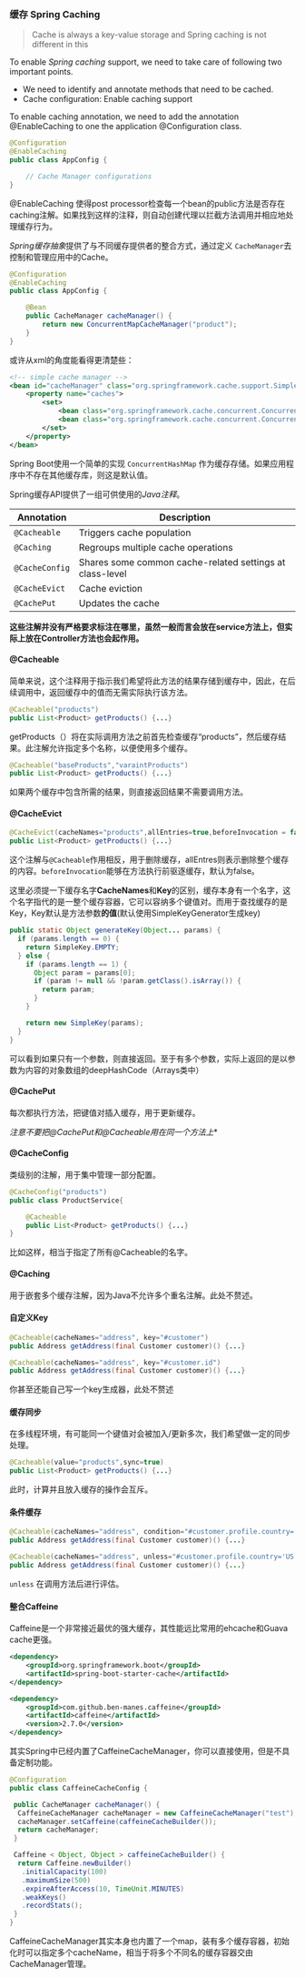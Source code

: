 ### 缓存 Spring Caching

> Cache is always a key-value storage and Spring caching is not different in this



To enable *Spring caching* support, we need to take care of following two important points.

- We need to identify and annotate methods that need to be cached.
- Cache configuration: Enable caching support



To enable caching annotation, we need to add the annotation @EnableCaching to one the application @Configuration class.

```Java
@Configuration
@EnableCaching
public class AppConfig {

    // Cache Manager configurations
}
```

@EnableCaching 使得post processor检查每一个bean的public方法是否存在caching注解。如果找到这样的注释，则自动创建代理以拦截方法调用并相应地处理缓存行为。



*Spring缓存抽象*提供了与不同缓存提供者的整合方式，通过定义  `CacheManager`去控制和管理应用中的Cache。

```java
@Configuration
@EnableCaching
public class AppConfig {

    @Bean
    public CacheManager cacheManager() {
        return new ConcurrentMapCacheManager("product");
    }
}
```

或许从xml的角度能看得更清楚些：

```xml
<!-- simple cache manager -->
<bean id="cacheManager" class="org.springframework.cache.support.SimpleCacheManager">
    <property name="caches">
        <set>
            <bean class="org.springframework.cache.concurrent.ConcurrentMapCacheFactoryBean" p:name="default"/>
            <bean class="org.springframework.cache.concurrent.ConcurrentMapCacheFactoryBean" p:name="books"/>
        </set>
    </property>
</bean>
```

Spring Boot使用一个简单的实现  `ConcurrentHashMap` 作为缓存存储。如果应用程序中不存在其他缓存库，则这是默认值。



Spring缓存API提供了一组可供使用的*Java注释*。

| **Annotation** | **Description**                                          |
| -------------- | -------------------------------------------------------- |
| `@Cacheable`   | Triggers cache population                                |
| `@Caching`     | Regroups multiple cache operations                       |
| `@CacheConfig` | Shares some common cache-related settings at class-level |
| `@CacheEvict`  | Cache eviction                                           |
| `@CachePut`    | Updates the cache                                        |



**这些注解并没有严格要求标注在哪里，虽然一般而言会放在service方法上，但实际上放在Controller方法也会起作用。**



####  @Cacheable

简单来说，这个注释用于指示我们希望将此方法的结果存储到缓存中，因此，在后续调用中，返回缓存中的值而无需实际执行该方法。

```java
@Cacheable("products")
public List<Product> getProducts() {...}
```

getProducts（）将在实际调用方法之前首先检查缓存“products”，然后缓存结果。此注解允许指定多个名称，以便使用多个缓存。

```java
@Cacheable("baseProducts","varaintProducts")
public List<Product> getProducts() {...}
```

如果两个缓存中包含所需的结果，则直接返回结果不需要调用方法。



 ####  @CacheEvict

```java
@CacheEvict(cacheNames="products",allEntries=true,beforeInvocation = false)
public List<Product> getProducts() {...}
```

这个注解与`@Cacheable`作用相反，用于删除缓存，allEntres则表示删除整个缓存的内容。`beforeInvocation`能够在方法执行前驱逐缓存，默认为false。


这里必须提一下缓存名字**CacheNames**和**Key**的区别，缓存本身有一个名字，这个名字指代的是一整个缓存容器，它可以容纳多个键值对。而用于查找缓存的是Key，Key默认是方法参数**的值**(默认使用SimpleKeyGenerator生成key)

```java
public static Object generateKey(Object... params) {
  if (params.length == 0) {
    return SimpleKey.EMPTY;
  } else {
    if (params.length == 1) {
      Object param = params[0];
      if (param != null && !param.getClass().isArray()) {
        return param;
      }
    }

    return new SimpleKey(params);
  }
}
```

可以看到如果只有一个参数，则直接返回。至于有多个参数，实际上返回的是以参数为内容的对象数组的deepHashCode（Arrays类中）



 ####  @CachePut

每次都执行方法，把键值对插入缓存，用于更新缓存。



**注意不要把@CachePut和*@Cacheable用在同一个方法上**



 ####  @CacheConfig

类级别的注解，用于集中管理一部分配置。

```java
@CacheConfig("products")
public class ProductService{

    @Cacheable
    public List<Product> getProducts() {...}
}
```

比如这样，相当于指定了所有@Cacheable的名字。




 ####  @Caching

用于嵌套多个缓存注解，因为Java不允许多个重名注解。此处不赘述。



#### 自定义Key

```java
@Cacheable(cacheNames="address", key="#customer")
public Address getAddress(final Customer customer)() {...}

@Cacheable(cacheNames="address", key="#customer.id")
public Address getAddress(final Customer customer)() {...}
```



你甚至还能自己写一个key生成器，此处不赘述



#### 缓存同步

在多线程环境，有可能同一个键值对会被加入/更新多次，我们希望做一定的同步处理。

```java
@Cacheable(value="products",sync=true)
public List<Product> getProducts() {...}
```

此时，计算并且放入缓存的操作会互斥。





#### 条件缓存

```java
@Cacheable(cacheNames="address", condition="#customer.profile.country='US'")
public Address getAddress(final Customer customer)() {...}
```



```java
@Cacheable(cacheNames="address", unless="#customer.profile.country='US'")
public Address getAddress(final Customer customer)() {...}
```

`unless` 在调用方法后进行评估。





#### 整合Caffeine

Caffeine是一个非常接近最优的强大缓存，其性能远比常用的ehcache和Guava cache更强。

```xml
<dependency>
    <groupId>org.springframework.boot</groupId>
    <artifactId>spring-boot-starter-cache</artifactId>
</dependency>

<dependency>
    <groupId>com.github.ben-manes.caffeine</groupId>
    <artifactId>caffeine</artifactId>
    <version>2.7.0</version>
</dependency>
```

其实Spring中已经内置了CaffeineCacheManager，你可以直接使用，但是不具备定制功能。

```java
@Configuration
public class CaffeineCacheConfig {

 public CacheManager cacheManager() {
  CaffeineCacheManager cacheManager = new CaffeineCacheManager("test");
  cacheManager.setCaffeine(caffeineCacheBuilder());
  return cacheManager;
 }

 Caffeine < Object, Object > caffeineCacheBuilder() {
  return Caffeine.newBuilder()
   .initialCapacity(100)
   .maximumSize(500)
   .expireAfterAccess(10, TimeUnit.MINUTES)
   .weakKeys()
   .recordStats();
 }
}

```

CaffeineCacheManager其实本身也内置了一个map，装有多个缓存容器，初始化时可以指定多个cacheName，相当于将多个不同名的缓存容器交由CacheManager管理。

